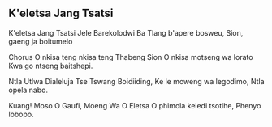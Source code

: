 ## K'eletsa Jang Tsatsi

K'eletsa Jang Tsatsi Jele Barekolodwi Ba
Tlang b'apere bosweu, Sion, gaeng ja boitumelo

Chorus
O nkisa teng nkisa teng Thabeng Sion
O nkisa motseng wa lorato Kwa go ntseng baitshepi.

Ntla Utlwa Dialeluja Tse Tswang Boidiiding,
Ke le moweng wa legodimo, Ntla opela nabo.

Kuang! Moso O Gaufi, Moeng Wa O Eletsa
O phimola keledi tsotlhe, Phenyo lobopo.

